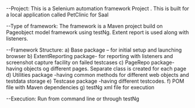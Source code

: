 --Project:
This is a Selenium automation framework Project . This is built for a local application called PetClinic for Saal 

--Type of framework:
The framework is a Maven project build on Pageobject model framework using testNg. Extent report is used along with listeners.

--Framework Structure:
a)	Base package – for initial setup and launching browser
b)	ExtentReporting package- for reporting with listeners and screenshot capture facility on failed testcases
c)	PageRepo package- having objects og different pages. Separate class is created for each page
d)	Utilities package -having common methods for different web objects and testdata storage
e)	Testcase package -having different testcodes.
f)	POM file with Maven dependencies
g)	testNg xml file for execution

--Execution:
Run from command line or through testNg


